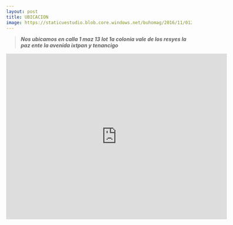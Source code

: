 ```yaml
--- 
layout: post
title: UBICACION
image: https://staticuestudio.blob.core.windows.net/buhomag/2016/11/01234934/Google-Maps.jpg
---
```



>**_Nos ubicamos  en calla 1 maz 13 lot 1a colonia vale de los resyes la paz  ente la avenida ixtpan y tenancigo_**

<iframe src="https://www.google.com/maps/embed?pb=!1m18!1m12!1m3!1d3762.761237455871!2d-99.07037708509054!3d19.422719546029434!2m3!1f0!2f0!3f0!3m2!1i1024!2i768!4f13.1!3m3!1m2!1s0x85d1fc6f81302925%3A0x7dc084d40095b908!2sCentro%20de%20Estudios%20Tecnol%C3%B3gicos%20Industrial%20y%20de%20Servicios%20(CETis%2032)!5e0!3m2!1ses-419!2smx!4v1650929030077!5m2!1ses-419!2smx" width="600" height="450" style="border:0;" allowfullscreen="" loading="lazy" referrerpolicy="no-referrer-when-downgrade"></iframe>
